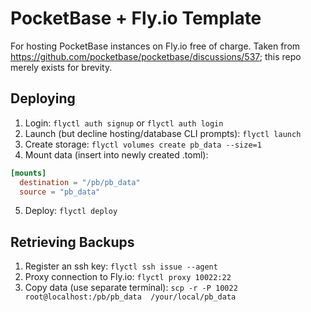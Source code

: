 # PocketBase + Fly.io Template
For hosting PocketBase instances on Fly.io free of charge. Taken from https://github.com/pocketbase/pocketbase/discussions/537; this repo merely exists for brevity.

## Deploying
1. Login: ```flyctl auth signup``` or ```flyctl auth login```
2. Launch (but decline hosting/database CLI prompts): ```flyctl launch```
3. Create storage: ```flyctl volumes create pb_data --size=1```
4. Mount data (insert into newly created .toml):
```toml
[mounts]
  destination = "/pb/pb_data"
  source = "pb_data"
```
5. Deploy: ```flyctl deploy```

## Retrieving Backups
1. Register an ssh key: ```flyctl ssh issue --agent```
2. Proxy connection to Fly.io: ```flyctl proxy 10022:22```
3. Copy data (use separate terminal): ```scp -r -P 10022 root@localhost:/pb/pb_data  /your/local/pb_data```
